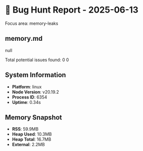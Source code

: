 # 🐛 Bug Hunt Report - 2025-06-13

Focus area: memory-leaks

## memory.md
null

Total potential issues found: 0
0

## System Information

- **Platform**: linux
- **Node Version**: v20.19.2
- **Process ID**: 6354
- **Uptime**: 0.34s

## Memory Snapshot

- **RSS**: 59.9MB
- **Heap Used**: 10.3MB
- **Heap Total**: 16.7MB
- **External**: 2.2MB
